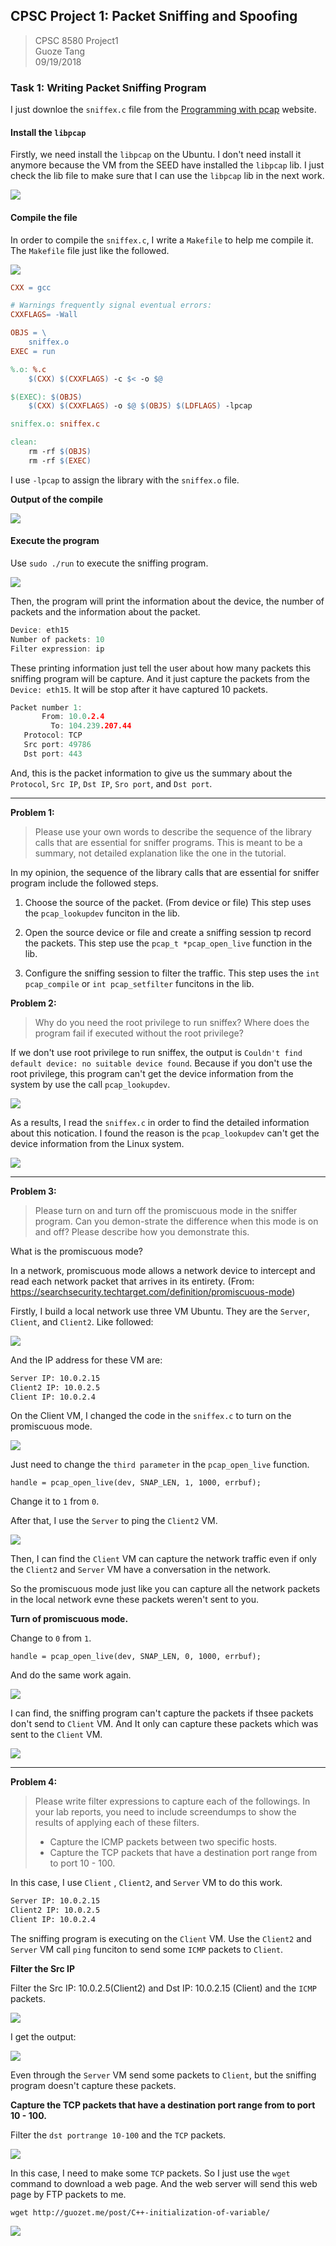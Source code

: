 ## CPSC Project 1: Packet Sniffing and Spoofing

> CPSC 8580 Project1  
> Guoze Tang  
> 09/19/2018  

### Task 1: Writing Packet Sniffing Program

I just downloe the `sniffex.c` file from the [Programming with pcap](https://www.tcpdump.org/pcap.html) website.

#### Install the `libpcap`

Firstly, we need install the `libpcap` on the Ubuntu. I don't need install it anymore because the VM from the SEED have installed the `libpcap` lib. I just check the lib file to make sure that I can use the `libpcap` lib in the next work.

![](../images/in-post/cpsc8580-Project1/2018-09-19-13-43-54.png)


#### Compile the file

In order to compile the `sniffex.c`, I write a `Makefile` to help me compile it. The `Makefile` file just like the followed.

![](../images/in-post/cpsc8580-Project1/2018-09-19-13-50-41.png)

```Makefile
CXX = gcc

# Warnings frequently signal eventual errors:
CXXFLAGS= -Wall

OBJS = \
	sniffex.o
EXEC = run

%.o: %.c
	$(CXX) $(CXXFLAGS) -c $< -o $@

$(EXEC): $(OBJS)
	$(CXX) $(CXXFLAGS) -o $@ $(OBJS) $(LDFLAGS) -lpcap

sniffex.o: sniffex.c

clean:
	rm -rf $(OBJS)
	rm -rf $(EXEC)
```

I use `-lpcap` to assign the library with the `sniffex.o` file.

**Output of the compile**

![](../images/in-post/cpsc8580-Project1/2018-09-19-13-54-38.png)


#### Execute the program

Use `sudo ./run` to execute the sniffing program. 

![](../images/in-post/cpsc8580-Project1/2018-09-19-13-56-14.png)

Then, the program will print the information about the device, the number of packets and the information about the packet.

```cpp
Device: eth15
Number of packets: 10
Filter expression: ip
```

These printing information just tell the user about how many packets this sniffing program will be capture. And it just capture the packets from the `Device: eth15`. It will be stop after it have captured 10 packets.

```cpp
Packet number 1:
       From: 10.0.2.4
         To: 104.239.207.44
   Protocol: TCP
   Src port: 49786
   Dst port: 443

```

And, this is the packet information to give us the summary about the `Protocol`, `Src IP`, `Dst IP`, `Sro port`, and `Dst port`.

******

**Problem 1:**

> Please use your own words to describe the sequence of the library calls that are essential for sniffer programs. This is meant to be a summary, not detailed explanation like the one in the tutorial.

In my opinion, the sequence of the library calls that are essential for sniffer program include the followed steps.

1. Choose the source of the packet. (From device or file) This step uses the `pcap_lookupdev` funciton in the lib.

2. Open the source device or file and create a sniffing session tp record the packets. This step use the `pcap_t *pcap_open_live` function in the lib.

3. Configure the sniffing session to filter the traffic. This step uses the `int pcap_compile` or `int pcap_setfilter` funcitons in the lib.

**Problem 2:**

> Why do you need the root privilege to run sniffex? Where does the program fail if executed without the root privilege?

If we don't use root privilege to run sniffex, the output is `Couldn't find default device: no suitable device found`. Because if you don't use the root privilege, this program can't get the device information from the system by use the call `pcap_lookupdev`.

![](../images/in-post/cpsc8580-Project1/2018-09-19-14-17-09.png)

As a results, I read the `sniffex.c` in order to find the detailed information about this notication. I found the reason is the `pcap_lookupdev` can't get the device information from the Linux system.


![](../images/in-post/cpsc8580-Project1/2018-09-19-16-15-07.png)

******

**Problem 3:**

> Please turn on and turn off the promiscuous mode in the sniffer program. Can you demon-strate the difference when this mode is on and off? Please describe how you demonstrate this.

What is the promiscuous mode?

In a network, promiscuous mode allows a network device to intercept and read each network packet that arrives in its entirety. (From: https://searchsecurity.techtarget.com/definition/promiscuous-mode)

Firstly, I build a local network use three VM Ubuntu. They are the `Server`, `Client`, and `Client2`. Like followed:

![](../images/in-post/cpsc8580-Project1/2018-09-19-16-28-41.png)

And the IP address for these VM are:

```bash
Server IP: 10.0.2.15
Client2 IP: 10.0.2.5
Client IP: 10.0.2.4
```

On the Client VM, I changed the code in the `sniffex.c` to turn on the promiscuous mode.

![](../images/in-post/cpsc8580-Project1/2018-09-19-16-31-27.png)

Just need to change the `third parameter` in the `pcap_open_live` function. 

`handle = pcap_open_live(dev, SNAP_LEN, 1, 1000, errbuf);`

Change it to `1` from `0`.

After that, I use the `Server` to ping the `Client2` VM. 

![](../images/in-post/cpsc8580-Project1/2018-09-19-16-36-06.png)

Then, I can find the `Client` VM can capture the network traffic even if only the `Client2` and `Server` VM have a conversation in the network. 

So the promiscuous mode just like you can capture all the network packets in the local network evne these packets weren't sent to you.

**Turn of promiscuous mode.**

Change to `0` from `1`.

`handle = pcap_open_live(dev, SNAP_LEN, 0, 1000, errbuf);`

And do the same work again.


![](../images/in-post/cpsc8580-Project1/2018-09-19-16-41-39.png)

I can find, the sniffing program can't capture the packets if thsee packets don't send to `Client` VM. And It only can capture these packets which was sent to the `Client` VM.

![](../images/in-post/cpsc8580-Project1/2018-09-19-16-44-14.png)

******

**Problem 4:**
> Please write filter expressions to capture each of the followings. In your lab reports, you need to include screendumps to show the results of applying each of these filters.
> - Capture the ICMP packets between two specific hosts.
> - Capture the TCP packets that have a destination port range from to port 10 - 100.

In this case, I use `Client` , `Client2`, and `Server` VM to do this work. 

```bash
Server IP: 10.0.2.15
Client2 IP: 10.0.2.5
Client IP: 10.0.2.4
```

The sniffing program is executing on the `Client` VM. Use the `Client2` and `Server` VM call `ping` funciton to send some `ICMP` packets to `Client`.

**Filter the Src IP**

Filter the Src IP: 10.0.2.5(Client2) and Dst IP: 10.0.2.15 (Client) and the `ICMP` packets.

![](../images/in-post/cpsc8580-Project1/2018-09-19-16-55-38.png)

I get the output:

![](../images/in-post/cpsc8580-Project1/2018-09-19-17-03-54.png)

Even through the `Server` VM send some packets to `Client`, but the sniffing program doesn't capture these packets.


**Capture the TCP packets that have a destination port range from to port 10 - 100.**

Filter the `dst portrange 10-100` and the `TCP` packets.

![](../images/in-post/cpsc8580-Project1/2018-09-19-17-06-59.png)

In this case, I need to make some `TCP` packets. So I just use the `wget` command to download a web page. And the web server will send this web page by FTP packets to me.

`wget http://guozet.me/post/C++-initialization-of-variable/`


![](../images/in-post/cpsc8580-Project1/2018-09-19-17-11-19.png)
